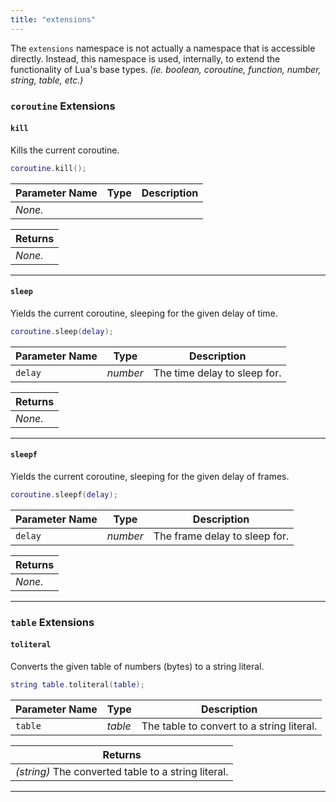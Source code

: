 ```yaml
---
title: "extensions"
---
```


The `extensions` namespace is not actually a namespace that is accessible directly. Instead, this namespace is used, internally, to extend the functionality of Lua's base types. _(ie. boolean, coroutine, function, number, string, table, etc.)_

### `coroutine` Extensions

#### `kill`

Kills the current coroutine.

```lua
coroutine.kill();
```

| Parameter Name | Type | Description |
| --- | --- | --- |
| _None._ | | |

| Returns |
| --- |
| _None._ |

---

#### `sleep`

Yields the current coroutine, sleeping for the given delay of time.

```lua
coroutine.sleep(delay);
```

| Parameter Name | Type | Description |
| --- | --- | --- |
| `delay` | _number_ | The time delay to sleep for. |

| Returns |
| --- |
| _None._ |

---

#### `sleepf`

Yields the current coroutine, sleeping for the given delay of frames.

```lua
coroutine.sleepf(delay);
```

| Parameter Name | Type | Description |
| --- | --- | --- |
| `delay` | _number_ | The frame delay to sleep for. |

| Returns |
| --- |
| _None._ |

---

### `table` Extensions

#### `toliteral`

Converts the given table of numbers (bytes) to a string literal.

```lua
string table.toliteral(table);
```

| Parameter Name | Type | Description |
| --- | --- | --- |
| `table` | _table_ | The table to convert to a string literal. |

| Returns |
| --- |
| _(string)_ The converted table to a string literal. |

---
